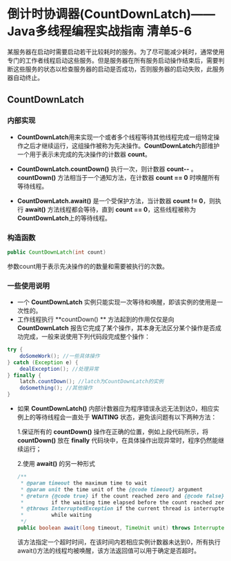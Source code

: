 # 倒计时协调器(CountDownLatch)——Java多线程编程实战指南 清单5-6
某服务器在启动时需要启动若干比较耗时的服务。为了尽可能减少耗时，通常使用专门的工作者线程启动这些服务。但是服务器在所有服务启动操作结束后，需要判断这些服务的状态以检查服务器的启动是否成功，否则服务器的启动失败，此服务器自动终止。

## CountDownLatch

### 内部实现

* **CountDownLatch**用来实现一个或者多个线程等待其他线程完成一组特定操作之后才继续运行，这组操作被称为先决操作。**CountDownLatch**内部维护一个用于表示未完成的先决操作的计数器 **count**。

* **CountDownLatch.countDown()** 执行一次，则计数器 **count--** 。**countDown()** 方法相当于一个通知方法，在计数器 **count == 0** 时唤醒所有等待线程。   

* **CountDownLatch.await()** 是一个受保护方法，当计数器 **count != 0**，则执行 **await()** 方法线程都会等待，直到 **count == 0**，这些线程被称为 **CountDownLatch**上的等待线程。

### 构造函数

```java
public CountDownLatch(int count)
```

参数count用于表示先决操作的的数量和需要被执行的次数。

### 一些使用说明

* 一个 **CountDownLatch** 实例只能实现一次等待和唤醒，即该实例的使用是一次性的。
* 工作线程执行 **countDown() ** 方法起到的作用仅仅是向 **CountDownLatch** 报告它完成了某个操作，其本身无法区分某个操作是否成功完成，一般来说使用下列代码段完成整个操作：

```java
try {
    doSomeWork(); //一些具体操作
} catch (Exception e) {
    dealException(); //处理异常
} finally {
    latch.countDown(); //latch为CountDownLatch的实例
    doSomething(); //其他操作
}
```

* 如果 **CountDownLatch()** 内部计数器应为程序错误永远无法到达0，相应实例上的等待线程会一直处于 **WAITING** 状态，避免该问题有以下两种方法：

  1.保证所有的 **countDown()** 操作在正确的位置，例如上段代码所示，将 **countDown()** 放在 **finally** 代码块中，在具体操作出现异常时，程序仍然能继续运行；

  2.使用 **await()** 的另一种形式

  ```java
  /**
   * @param timeout the maximum time to wait
   * @param unit the time unit of the {@code timeout} argument
   * @return {@code true} if the count reached zero and {@code false}
   *         if the waiting time elapsed before the count reached zero
   * @throws InterruptedException if the current thread is interrupted
   *         while waiting
   */
  public boolean await(long timeout, TimeUnit unit) throws InterruptedException;
  ```

  该方法指定一个超时时间，在该时间内若相应实例计数器未达到0，所有执行await()方法的线程均被唤醒，该方法返回值可以用于确定是否超时。